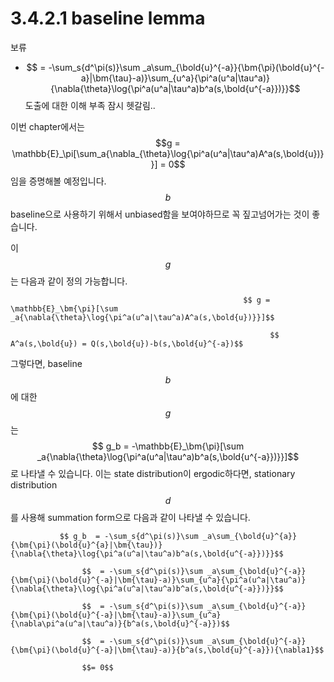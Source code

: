 # 3.4.2.1 baseline lemma

보류

* $$  = -\sum_s{d^\pi(s)}\sum _a\sum_{\bold{u}^{-a}}{\bm{\pi}(\bold{u}^{-a}|\bm{\tau}-a)}\sum_{u^a}{\pi^a(u^a|\tau^a)}{\nabla{\theta}\log{\pi^a(u^a|\tau^a)b^a(s,\bold{u^{-a}})}}$$ 도출에 대한 이해 부족 잠시 헷갈림..



이번 chapter에서는 $$g = \mathbb{E}_\pi[\sum_a{\nabla_{\theta}\log{\pi^a(u^a|\tau^a)A^a(s,\bold{u})}}] = 0$$임을 증명해볼 예정입니다. $$ b$$baseline으로 사용하기 위해서 unbiased함을 보여야하므로 꼭 짚고넘어가는 것이 좋습니다. 

이 $$g$$는 다음과 같이 정의 가능합니다.

                                                        $$ g = \mathbb{E}_\bm{\pi}[\sum _a{\nabla{\theta}\log{\pi^a(u^a|\tau^a)A^a(s,\bold{u})}}]$$ 

                                                              $$ A^a(s,\bold{u}) = Q(s,\bold{u})-b(s,\bold{u}^{-a})$$

그렇다면, baseline $$b$$에 대한 $$g$$는 $$ g_b = -\mathbb{E}_\bm{\pi}[\sum _a{\nabla{\theta}\log{\pi^a(u^a|\tau^a)b^a(s,\bold{u^{-a}})}}]$$로 나타낼 수 있습니다. 이는 state distribution이 ergodic하다면, stationary distribution $$d$$를 사용해 summation form으로 다음과 같이 나타낼 수 있습니다.

               $$ g_b  = -\sum_s{d^\pi(s)}\sum _a\sum_{\bold{u}^{a}}{\bm{\pi}(\bold{u}^{a}|\bm{\tau})}{\nabla{\theta}\log{\pi^a(u^a|\tau^a)b^a(s,\bold{u^{-a}})}}$$ 

                    $$  = -\sum_s{d^\pi(s)}\sum _a\sum_{\bold{u}^{-a}}{\bm{\pi}(\bold{u}^{-a}|\bm{\tau}-a)}\sum_{u^a}{\pi^a(u^a|\tau^a)}{\nabla{\theta}\log{\pi^a(u^a|\tau^a)b^a(s,\bold{u^{-a}})}}$$

                    $$  = -\sum_s{d^\pi(s)}\sum _a\sum_{\bold{u}^{-a}}{\bm{\pi}(\bold{u}^{-a}|\bm{\tau}-a)}\sum_{u^a}{\nabla\pi^a(u^a|\tau^a)}{b^a(s,\bold{u}^{-a}})$$

                    $$  = -\sum_s{d^\pi(s)}\sum _a\sum_{\bold{u}^{-a}}{\bm{\pi}(\bold{u}^{-a}|\bm{\tau}-a)}{b^a(s,\bold{u}^{-a}}){\nabla1}$$

                    $$= 0$$





 


